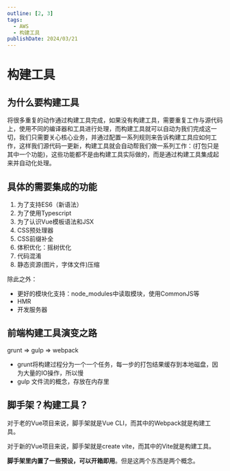 ```yaml
---
outline: [2, 3]
tags: 
  - AWS
  - 构建工具
publishDate: 2024/03/21
---
```


# 构建工具

## 为什么要构建工具

将很多重复的动作通过构建工具完成，如果没有构建工具，需要重复工作与源代码上，使用不同的编译器和工具进行处理，而构建工具就可以自动为我们完成这一切，我们只需要关心核心业务，并通过配置一系列规则来告诉构建工具应如何工作，这样我们源代码一更新，构建工具就会自动帮我们做一系列工作：(打包只是其中一个功能)，这些功能都不是由构建工具实际做的，而是通过构建工具集成起来并自动化处理。

## 具体的需要集成的功能
1. 为了支持ES6（新语法）
2. 为了使用Typescript
3. 为了认识Vue模板语法和JSX
4. CSS预处理器
5. CSS前缀补全
6. 体积优化：摇树优化
7. 代码混淆
8. 静态资源(图片，字体文件)压缩

除此之外：

- 更好的模块化支持：node_modules中读取模块，使用CommonJS等
- HMR
- 开发服务器

## 前端构建工具演变之路

grunt ⇒ gulp ⇒ webpack

- grunt将构建过程分为一个一个任务，每一步的打包结果缓存到本地磁盘，因为大量的IO操作，所以慢
- gulp 文件流的概念，存放在内存里

## 脚手架？构建工具？

对于老的Vue项目来说，脚手架就是Vue CLI，而其中的Webpack就是构建工具。

对于新的Vue项目来说，脚手架就是create vite，而其中的Vite就是构建工具。

**脚手架里内置了一些预设，可以开箱即用**。但是这两个东西是两个概念。
